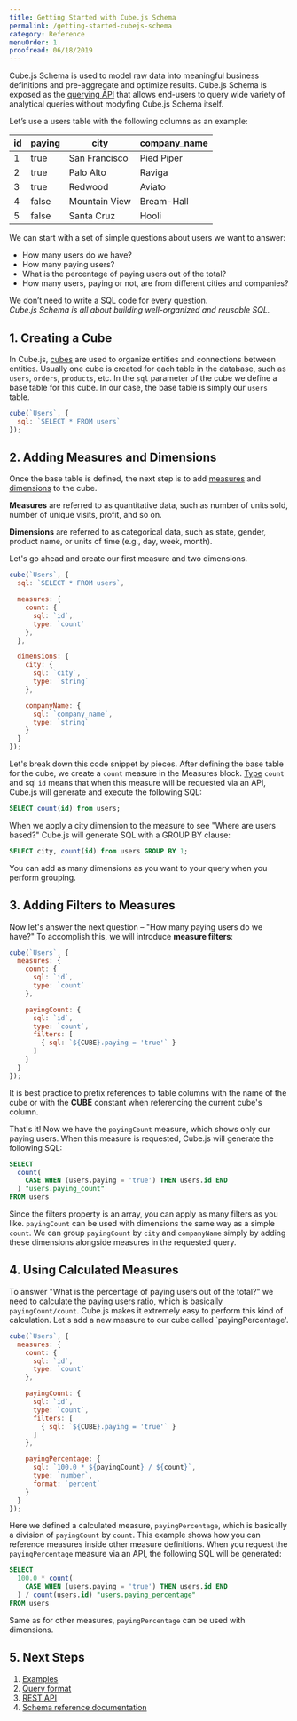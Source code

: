 ```yaml
---
title: Getting Started with Cube.js Schema
permalink: /getting-started-cubejs-schema
category: Reference
menuOrder: 1
proofread: 06/18/2019
---
```


Cube.js Schema is used to model raw data into meaningful business definitions and pre-aggregate and optimize results.
Cube.js Schema is exposed as the [querying API](rest-api) that allows end-users to query wide variety of analytical queries without modyfing Cube.js Schema itself.

Let’s use a users table with the following columns as an example:

| id | paying  | city  | company_name |
| -- | ------- | ----- | -----------  |
| 1  | true    | San Francisco | Pied Piper   |
| 2  | true    | Palo Alto | Raviga       |
| 3  | true    | Redwood | Aviato        |
| 4  | false   | Mountain View | Bream-Hall   |
| 5  | false   | Santa Cruz | Hooli        |

We can start with a set of simple questions about users we want to answer:
* How many users do we have?
* How many paying users?
* What is the percentage of paying users out of the total?
* How many users, paying or not, are from different cities and companies?

We don’t need to write a SQL code for every question. <br /> *Cube.js Schema is all about building well-organized and reusable SQL.*


## 1. Creating a Cube

In Cube.js, [cubes](cube) are used to organize entities and connections between entities. Usually one cube is created for each table in the database, such as `users`, `orders`, `products`, etc. In the `sql` parameter of the cube we define a base table for this cube. In our case, the base table is simply our `users` table.

```javascript
cube(`Users`, {
  sql: `SELECT * FROM users`
});
```
## 2. Adding Measures and Dimensions

Once the base table is defined, the next step is to add [measures](measures) and [dimensions](dimensions) to the cube.

<div class="block help-block">
  <p><b>Measures</b> are referred to as quantitative data, such as number of units sold, number of unique visits, profit, and so on.</p>
  <p><b>Dimensions</b> are referred to as categorical data, such as state, gender, product name, or units of time (e.g., day, week, month).</p>
</div>

Let's go ahead and create our first measure and two dimensions.

```javascript
cube(`Users`, {
  sql: `SELECT * FROM users`,

  measures: {
    count: {
      sql: `id`,
      type: `count`
    },
  },

  dimensions: {
    city: {
      sql: `city`,
      type: `string`
    },

    companyName: {
      sql: `company_name`,
      type: `string`
    }
  }
});
```

Let's break down this code snippet by pieces. After defining the base table for the cube, we create a `count` measure in the Measures block. [Type](types-and-formats) `count` and sql `id` means that when this measure will be requested via an API, Cube.js will generate and execute the following SQL:

```sql
SELECT count(id) from users;
```

When we apply a city dimension to the measure to see "Where are users based?" Cube.js will generate SQL with a GROUP BY clause:

```sql
SELECT city, count(id) from users GROUP BY 1;
```

You can add as many dimensions as you want to your query when you perform grouping.

## 3. Adding Filters to Measures

Now let's answer the next question – "How many paying users do we have?" To
accomplish this, we will introduce __measure filters__:

```javascript
cube(`Users`, {
  measures: {
    count: {
      sql: `id`,
      type: `count`
    },

    payingCount: {
      sql: `id`,
      type: `count`,
      filters: [
        { sql: `${CUBE}.paying = 'true'` }
      ]
    }
  }
});
```

<div class="block help-block">
  <p>
    It is best practice to prefix references to table columns with the name of the cube or with the <b>CUBE</b> constant when referencing the current cube's column.
  </p>
</div>

That's it! Now we have the `payingCount` measure, which shows only our paying users.
When this measure is requested, Cube.js will generate the following SQL:

```sql
SELECT
  count(
    CASE WHEN (users.paying = 'true') THEN users.id END
  ) "users.paying_count"
FROM users
```

Since the filters property is an array, you can apply as many filters as you
like. `payingCount` can be used with dimensions the same way as a simple
`count`. We can group `payingCount` by `city` and `companyName` simply by adding these
dimensions alongside measures in the requested query.

## 4. Using Calculated Measures
To answer "What is the percentage of paying users out of the total?" we need to
calculate the paying users ratio, which is basically `payingCount/count`. Cube.js makes
it extremely easy to perform this kind of calculation. Let's add a new measure to
our cube called `payingPercentage'.

```javascript
cube(`Users`, {
  measures: {
    count: {
      sql: `id`,
      type: `count`
    },

    payingCount: {
      sql: `id`,
      type: `count`,
      filters: [
        { sql: `${CUBE}.paying = 'true'` }
      ]
    },

    payingPercentage: {
      sql: `100.0 * ${payingCount} / ${count}`,
      type: `number`,
      format: `percent`
    }
  }
});
```

Here we defined a calculated measure, `payingPercentage`, which is basically a division of `payingCount` by `count`. This example shows how you can reference
measures inside other measure definitions. When you request the `payingPercentage` measure
via an API, the following SQL will be generated:

```sql
SELECT
  100.0 * count(
    CASE WHEN (users.paying = 'true') THEN users.id END
  ) / count(users.id) "users.paying_percentage"
FROM users
```

Same as for other measures, `payingPercentage` can be used with dimensions.

## 5. Next Steps

1. [Examples](examples)
2. [Query format](query-format)
3. [REST API](rest-api)
4. [Schema reference documentation](cube)
